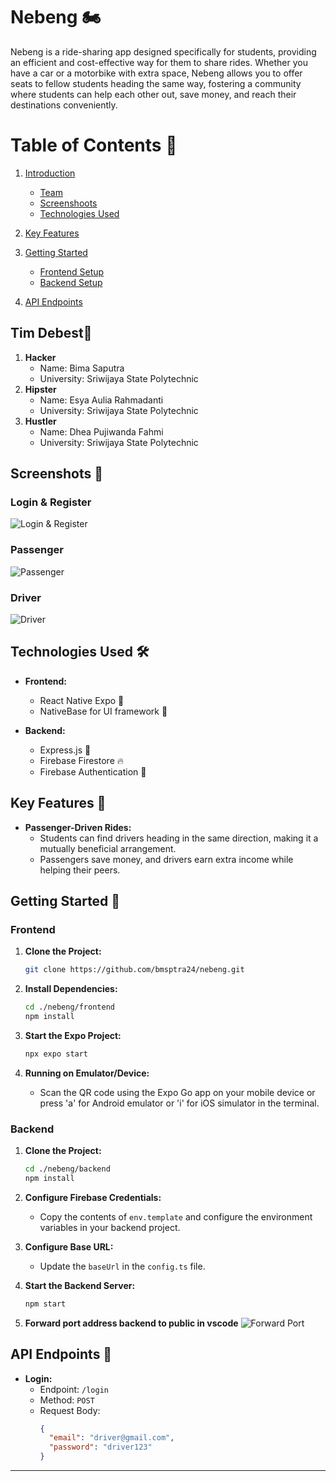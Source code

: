 # Nebeng 🏍️

Nebeng is a ride-sharing app designed specifically for students, providing an efficient and cost-effective way for them to share rides. Whether you have a car or a motorbike with extra space, Nebeng allows you to offer seats to fellow students heading the same way, fostering a community where students can help each other out, save money, and reach their destinations conveniently.

# Table of Contents 📑

1. [Introduction](https://github.com/bmsptra24/nebeng?tab=readme-ov-file#nebeng-%EF%B8%8F)

   - [Team](https://github.com/bmsptra24/nebeng?tab=readme-ov-file#nebeng-%EF%B8%8F)
   - [Screenshoots](https://github.com/bmsptra24/nebeng?tab=readme-ov-file#image-ui-)
   - [Technologies Used](https://github.com/bmsptra24/nebeng?tab=readme-ov-file#technologies-used-%EF%B8%8F)

2. [Key Features](https://github.com/bmsptra24/nebeng?tab=readme-ov-file#key-features-)

3. [Getting Started](https://github.com/bmsptra24/nebeng?tab=readme-ov-file#getting-started-)

   - [Frontend Setup](https://github.com/bmsptra24/nebeng?tab=readme-ov-file#frontend)
   - [Backend Setup](https://github.com/bmsptra24/nebeng?tab=readme-ov-file#backend)

4. [API Endpoints](https://github.com/bmsptra24/nebeng?tab=readme-ov-file#api-endpoints-)

## Tim Debest🤝

1. **Hacker**
   - Name: Bima Saputra
   - University: Sriwijaya State Polytechnic
2. **Hipster**
   - Name: Esya Aulia Rahmadanti
   - University: Sriwijaya State Polytechnic
3. **Hustler**
   - Name: Dhea Pujiwanda Fahmi
   - University: Sriwijaya State Polytechnic

## Screenshots 🌈

### Login & Register

![Login & Register](https://github.com/bmsptra24/nebeng/blob/main/doc/login-registation.png)

### Passenger

![Passenger](https://github.com/bmsptra24/nebeng/blob/main/doc/passenger.png)

### Driver

![Driver](https://github.com/bmsptra24/nebeng/blob/main/doc/driver.png)

## Technologies Used 🛠️

- **Frontend:**

  - React Native Expo 📱
  - NativeBase for UI framework 🎨

- **Backend:**
  - Express.js 🚀
  - Firebase Firestore 🔥
  - Firebase Authentication 🔑

## Key Features 🌟

- **Passenger-Driven Rides:**
  - Students can find drivers heading in the same direction, making it a mutually beneficial arrangement.
  - Passengers save money, and drivers earn extra income while helping their peers.

## Getting Started 🚀

### Frontend

1. **Clone the Project:**

   ```bash
   git clone https://github.com/bmsptra24/nebeng.git
   ```

2. **Install Dependencies:**

   ```bash
   cd ./nebeng/frontend
   npm install
   ```

3. **Start the Expo Project:**

   ```bash
   npx expo start
   ```

4. **Running on Emulator/Device:**
   - Scan the QR code using the Expo Go app on your mobile device or press 'a' for Android emulator or 'i' for iOS simulator in the terminal.

### Backend

1. **Clone the Project:**

   ```bash
   cd ./nebeng/backend
   npm install
   ```

2. **Configure Firebase Credentials:**

   - Copy the contents of `env.template` and configure the environment variables in your backend project.

3. **Configure Base URL:**

   - Update the `baseUrl` in the `config.ts` file.

4. **Start the Backend Server:**

   ```bash
   npm start
   ```

5. **Forward port address backend to public in vscode**
   ![Forward Port](https://github.com/bmsptra24/nebeng/blob/main/doc/port-forward.png)

## API Endpoints 📡

- **Login:**
  - Endpoint: `/login`
  - Method: `POST`
  - Request Body:
    ```json
    {
      "email": "driver@gmail.com",
      "password": "driver123"
    }
    ```

---

